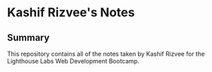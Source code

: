 # Kashif Rizvee's Notes


## Summary
This repository contains all of the notes taken by Kashif Rizvee for the Lighthouse Labs Web Development Bootcamp.